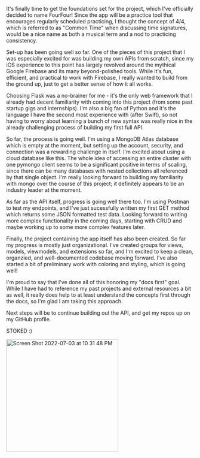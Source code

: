 It's finally time to get the foundations set for the project, which I've officially decided to name FourFour! Since the app will be a practice tool that encourages regularly scheduled practicing, I thought the concept of 4/4, which is referred to as "Common Time" when discussing time signatures, would be a nice name as both a musical term and a nod to practicing consistency. 

Set-up has been going well so far. One of the pieces of this project that I was especially excited for was building my own APIs from scratch, since my iOS experience to this point has largely revolved around the mythical Google Firebase and its many beyond-polished tools. While it's fun, efficient, and practical to work with Firebase, I really wanted to build from the ground up, just to get a better sense of how it all works. 

Choosing Flask was a no-brainer for me - it's the only web framework that I already had decent familiarity with coming into this project (from some past startup gigs and internships). I'm also a big fan of Python and it's the language I have the second most experience with (after Swift), so not having to worry about learning a bunch of new syntax was really nice in the already challenging process of building my first full API. 

So far, the process is going well. I'm using a MongoDB Atlas database which is empty at the moment, but setting up the account, security, and connection was a rewarding challenge in itself. I'm excited about using a cloud database like this. The whole idea of accessing an entire cluster with one pymongo client seems to be a significant positive in terms of scaling, since there can be many databases with nested collections all referenced by that single object. I'm really looking forward to building my familiarity with mongo over the course of this project; it definitely appears to be an industry leader at the moment. 

As far as the API itself, progress is going well there too. I'm using Postman to test my endpoints, and I've just sucessfully written my first GET method which returns some JSON formatted test data. Looking forward to writing more complex functionality in the coming days, starting with CRUD and maybe working up to some more complex features later. 

Finally, the project containing the app itself has also been created. So far my progress is mostly just organizational. I've created groups for views, models, viewmodels, and extensions so far, and I'm excited to keep a clean, organzied, and well-documented codebase moving forward. I've also started a bit of preliminary work with coloring and styling, which is going well!

I'm proud to say that I've done all of this honoring my "docs first" goal. While I have had to reference my past projects and external resources a bit as well, it really does help to at least understand the concepts first through the docs, so I'm glad I am taking this approach. 

Next steps will be to continue building out the API, and get my repos up on my GitHub profile.

STOKED :)

<img width="300" alt="Screen Shot 2022-07-03 at 10 31 48 PM" src="https://user-images.githubusercontent.com/92061170/177071388-a264d326-aa16-48fc-a844-6aebc3eaaecd.png">




